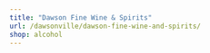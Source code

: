 ```yaml
---
title: "Dawson Fine Wine & Spirits"
url: /dawsonville/dawson-fine-wine-and-spirits/
shop: alcohol
---
```

